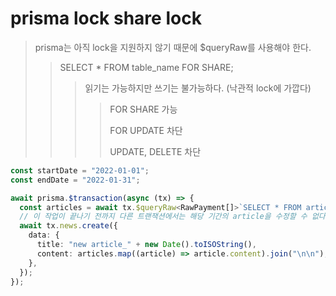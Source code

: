 # prisma lock share lock

> prisma는 아직 lock을 지원하지 않기 때문에 $queryRaw를 사용해야 한다.
>
> > SELECT \* FROM table_name FOR SHARE;
> >
> > > 읽기는 가능하지만 쓰기는 불가능하다. (낙관적 lock에 가깝다)
> > >
> > > > FOR SHARE 가능
> > > >
> > > > FOR UPDATE 차단
> > > >
> > > > UPDATE, DELETE 차단

```ts
const startDate = "2022-01-01";
const endDate = "2022-01-31";

await prisma.$transaction(async (tx) => {
  const articles = await tx.$queryRaw<RawPayment[]>`SELECT * FROM articles WHERE date BETWEEN ${startDate} AND ${endDate} FOR SHARE`;
  // 이 작업이 끝나기 전까지 다른 트랜잭션에서는 해당 기간의 article을 수정할 수 없다.
  await tx.news.create({
    data: {
      title: "new article_" + new Date().toISOString(),
      content: articles.map((article) => article.content).join("\n\n"),
    },
  });
});
```
